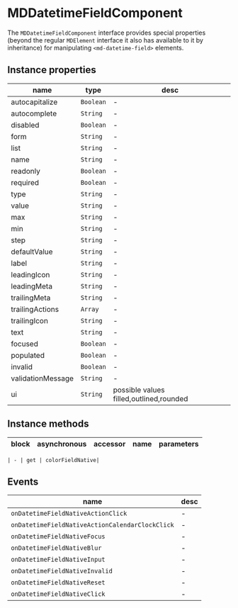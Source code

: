 # MDDatetimeFieldComponent
The `MDDatetimeFieldComponent` interface provides special properties (beyond the regular `MDElement` interface it also has available to it by inheritance) for manipulating `<md-datetime-field>` elements.

## Instance properties

name|type|desc
---|---|---
autocapitalize|`Boolean`|-
autocomplete|`String`|-
disabled|`Boolean`|-
form|`String`|-
list|`String`|-
name|`String`|-
readonly|`Boolean`|-
required|`Boolean`|-
type|`String`|-
value|`String`|-
max|`String`|-
min|`String`|-
step|`String`|-
defaultValue|`String`|-
label|`String`|-
leadingIcon|`String`|-
leadingMeta|`String`|-
trailingMeta|`String`|-
trailingActions|`Array`|-
trailingIcon|`String`|-
text|`String`|-
focused|`Boolean`|-
populated|`Boolean`|-
invalid|`Boolean`|-
validationMessage|`String`|-
ui|`String`|possible values filled,outlined,rounded

## Instance methods

block| asynchronous | accessor| name| parameters
---| --- | ---| ---| ---

    | - | get | colorFieldNative| 

## Events

name|desc
---|---
`onDatetimeFieldNativeActionClick`|-
`onDatetimeFieldNativeActionCalendarClockClick`|-
`onDatetimeFieldNativeFocus`|-
`onDatetimeFieldNativeBlur`|-
`onDatetimeFieldNativeInput`|-
`onDatetimeFieldNativeInvalid`|-
`onDatetimeFieldNativeReset`|-
`onDatetimeFieldNativeClick`|-
